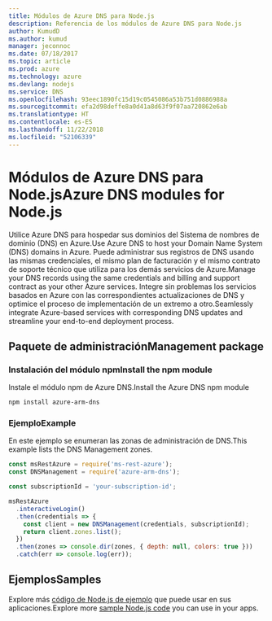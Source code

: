 ```yaml
---
title: Módulos de Azure DNS para Node.js
description: Referencia de los módulos de Azure DNS para Node.js
author: KumudD
ms.author: kumud
manager: jeconnoc
ms.date: 07/18/2017
ms.topic: article
ms.prod: azure
ms.technology: azure
ms.devlang: nodejs
ms.service: DNS
ms.openlocfilehash: 93eec1890fc15d19c0545086a53b751d0886988a
ms.sourcegitcommit: efa2d98deffe8a0d41a8d63f9f07aa720862e6ab
ms.translationtype: HT
ms.contentlocale: es-ES
ms.lasthandoff: 11/22/2018
ms.locfileid: "52106339"
---
```

# <a name="azure-dns-modules-for-nodejs"></a><span data-ttu-id="a9593-103">Módulos de Azure DNS para Node.js</span><span class="sxs-lookup"><span data-stu-id="a9593-103">Azure DNS modules for Node.js</span></span>

<span data-ttu-id="a9593-104">Utilice Azure DNS para hospedar sus dominios del Sistema de nombres de dominio (DNS) en Azure.</span><span class="sxs-lookup"><span data-stu-id="a9593-104">Use Azure DNS to host your Domain Name System (DNS) domains in Azure.</span></span> <span data-ttu-id="a9593-105">Puede administrar sus registros de DNS usando las mismas credenciales, el mismo plan de facturación y el mismo contrato de soporte técnico que utiliza para los demás servicios de Azure.</span><span class="sxs-lookup"><span data-stu-id="a9593-105">Manage your DNS records using the same credentials and billing and support contract as your other Azure services.</span></span> <span data-ttu-id="a9593-106">Integre sin problemas los servicios basados en Azure con las correspondientes actualizaciones de DNS y optimice el proceso de implementación de un extremo a otro.</span><span class="sxs-lookup"><span data-stu-id="a9593-106">Seamlessly integrate Azure-based services with corresponding DNS updates and streamline your end-to-end deployment process.</span></span>

## <a name="management-package"></a><span data-ttu-id="a9593-107">Paquete de administración</span><span class="sxs-lookup"><span data-stu-id="a9593-107">Management package</span></span>

### <a name="install-the-npm-module"></a><span data-ttu-id="a9593-108">Instalación del módulo npm</span><span class="sxs-lookup"><span data-stu-id="a9593-108">Install the npm module</span></span>

<span data-ttu-id="a9593-109">Instale el módulo npm de Azure DNS.</span><span class="sxs-lookup"><span data-stu-id="a9593-109">Install the Azure DNS npm module</span></span>

```bash
npm install azure-arm-dns
```

### <a name="example"></a><span data-ttu-id="a9593-110">Ejemplo</span><span class="sxs-lookup"><span data-stu-id="a9593-110">Example</span></span>

<span data-ttu-id="a9593-111">En este ejemplo se enumeran las zonas de administración de DNS.</span><span class="sxs-lookup"><span data-stu-id="a9593-111">This example lists the DNS Management zones.</span></span>

```javascript
const msRestAzure = require('ms-rest-azure');
const DNSManagement = require('azure-arm-dns');

const subscriptionId = 'your-subscription-id';

msRestAzure
  .interactiveLogin()
  .then(credentials => {
    const client = new DNSManagement(credentials, subscriptionId);
    return client.zones.list();
  })
  .then(zones => console.dir(zones, { depth: null, colors: true }))
  .catch(err => console.log(err));
```

## <a name="samples"></a><span data-ttu-id="a9593-112">Ejemplos</span><span class="sxs-lookup"><span data-stu-id="a9593-112">Samples</span></span>

<span data-ttu-id="a9593-113">Explore más [código de Node.js de ejemplo](https://azure.microsoft.com/resources/samples/?platform=nodejs) que puede usar en sus aplicaciones.</span><span class="sxs-lookup"><span data-stu-id="a9593-113">Explore more [sample Node.js code](https://azure.microsoft.com/resources/samples/?platform=nodejs) you can use in your apps.</span></span>
